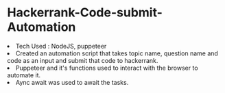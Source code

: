 # Hackerrank-Code-submit-Automation
<li>Tech Used : NodeJS, puppeteer
<li>Created an automation script that takes topic name, question name and code as an input and submit that code to hackerrank.
<li>Puppeteer and it's functions used to interact with the browser to automate it.
<li>Aync await was used to await the tasks.

